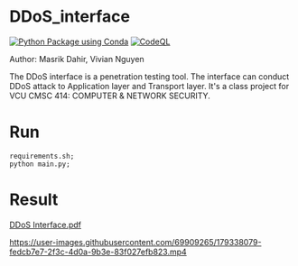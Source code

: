 # DDoS_interface

[![Python Package using Conda](https://github.com/Masrik-Dahir/DDoS_interface/actions/workflows/python-package-conda.yml/badge.svg)](https://github.com/Masrik-Dahir/DDoS_interface/actions/workflows/python-package-conda.yml)
[![CodeQL](https://github.com/Masrik-Dahir/DDoS_interface/actions/workflows/codeql-analysis.yml/badge.svg)](https://github.com/Masrik-Dahir/DDoS_interface/actions/workflows/codeql-analysis.yml)

Author: Masrik Dahir, Vivian Nguyen

The DDoS interface is a penetration testing tool. The interface can conduct DDoS attack to Application layer and Transport layer. It's a class project for VCU CMSC 414: COMPUTER & NETWORK SECURITY. 

# Run
```
requirements.sh;
python main.py;
```

# Result

[DDoS Interface.pdf](https://github.com/Masrik-Dahir/DDoS_interface/files/9125112/DDoS.Interface.pdf)

https://user-images.githubusercontent.com/69909265/179338079-fedcb7e7-2f3c-4d0a-9b3e-83f027efb823.mp4


